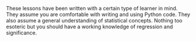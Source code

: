 These lessons have been written with a certain type of learner in mind. They assume you are comfortable with writing and using Python code. They also assume a general understanding of statistical concepts. Nothing too esoteric but you should have a working knowledge of regression and significance. 

